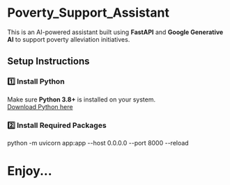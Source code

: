 # Poverty_Support_Assistant

This is an AI-powered assistant built using **FastAPI** and **Google Generative AI** to support poverty alleviation initiatives.

## Setup Instructions

### 1️⃣ Install Python

Make sure **Python 3.8+** is installed on your system.  
[Download Python here](https://www.python.org/downloads/)

### 2️⃣ Install Required Packages

python -m uvicorn app:app --host 0.0.0.0 --port 8000 --reload


# Enjoy...
